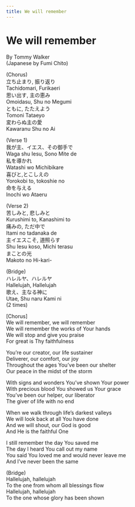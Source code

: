 ```yaml
---
title: We will remember
---
```

# We will remember

By Tommy Walker  
(Japanese by Fumi Chito)  

(Chorus)  
立ち止まり, 振り返り  
Tachidomari, Furikaeri  
思い出す, 主の恵み  
Omoidasu, Shu no Megumi  
ともに, たたえよう  
Tomoni Tataeyo  
変わらぬ主の愛  
Kawaranu Shu no Ai  

(Verse 1)  
我が主、イエス、その御手で  
Waga shu Iesu, Sono Mite de  
私を導かれ  
Watashi wo Michibikare  
喜びと,とこしえの  
Yorokobi to, tokoshie no  
命を与える  
Inochi wo Ataeru  

(Verse 2)  
苦しみと, 悲しみと  
Kurushimi to, Kanashimi to  
痛みの, ただ中で  
Itami no tadanaka de  
主イエスこそ, 道照らす  
Shu Iesu koso, Michi terasu  
まことの光  
Makoto no Hi-kari-  

(Bridge)  
ハレルヤ、ハレルヤ  
Hallelujah, Hallelujah  
歌え、主なる神に  
Utae, Shu naru Kami ni  
(2 times)  

[Chorus]  
We will remember, we will remember  
We will remember the works of Your hands  
We will stop and give you praise  
For great is Thy faithfulness  

You’re our creator, our life sustainer  
Deliverer, our comfort, our joy  
Throughout the ages You’ve been our shelter  
Our peace in the midst of the storm  

With signs and wonders You’ve shown Your power  
With precious blood You showed us Your grace  
You’ve been our helper, our liberator  
The giver of life with no end  

When we walk through life’s darkest valleys  
We will look back at all You have done  
And we will shout, our God is good  
And He is the faithful One  

I still remember the day You saved me  
The day I heard You call out my name  
You said You loved me and would never leave me  
And I’ve never been the same  

(Bridge)  
Hallelujah, hallelujah  
To the one from whom all blessings flow  
Hallelujah, hallelujah  
To the one whose glory has been shown  
